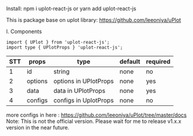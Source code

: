 Install:
npm i uplot-react-js
or
yarn add uplot-react-js

This is package base on uplot library: https://github.com/leeoniya/uPlot

I. Components
```
import { UPlot } from 'uplot-react-js';
import type { UPlotProps } 'uplot-react-js';
```
| STT |     props     |      type                  |    default    |    required   |
| --- | ------------- | -------------------------- | ------------- | ------------- |
| 1   | id            | string                     | none          | no            |
| 2   | options       | options in UPlotProps      | none          | yes           |
| 3   | data          | data in UPlotProps         | none          | yes           |
| 4   | configs       | configs in UplotProps      | none          | no            |

more configs in here : https://github.com/leeoniya/uPlot/tree/master/docs
Note: This is not the official version. Please wait for me to release v1.x.x version in the near future.